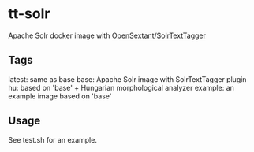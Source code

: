 # tt-solr
Apache Solr docker image with <a href="https://github.com/OpenSextant/SolrTextTagger">OpenSextant/SolrTextTagger</a> 

## Tags

latest: same as base
base: Apache Solr image with SolrTextTagger plugin
hu: based on 'base' + Hungarian morphological analyzer
example: an example image based on 'base'

## Usage

See test.sh for an example.
